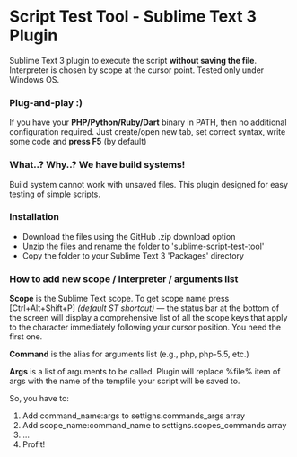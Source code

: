 Script Test Tool - Sublime Text 3 Plugin
========================

Sublime Text 3 plugin to execute the script **without saving the file**.
Interpreter is chosen by scope at the cursor point. Tested only under Windows OS.

### Plug-and-play :)
If you have your **PHP/Python/Ruby/Dart** binary in PATH, then no additional configuration required.
Just create/open new tab, set correct syntax, write some code and **press F5** (by default)

### What..? Why..? We have build systems!
Build system cannot work with unsaved files. This plugin designed for easy testing of simple scripts.

### Installation

* Download the files using the GitHub .zip download option
* Unzip the files and rename the folder to 'sublime-script-test-tool'
* Copy the folder to your Sublime Text 3 'Packages' directory

### How to add new scope / interpreter / arguments list
**Scope** is the Sublime Text scope. To get scope name press [Ctrl+Alt+Shift+P] _(default ST shortcut)_ — the status bar at the bottom of the screen will display a comprehensive list of all the scope keys that apply to the character immediately following your cursor position. You need the first one.

**Command** is the alias for arguments list (e.g., php, php-5.5, etc.)

**Args** is a list of arguments to be called. Plugin will replace %file% item of args with the name of the tempfile your script will be saved to.

So, you have to:

1. Add command_name:args to settigns.commands_args array
2. Add scope_name:command_name to settigns.scopes_commands array
3. ...
2. Profit!
